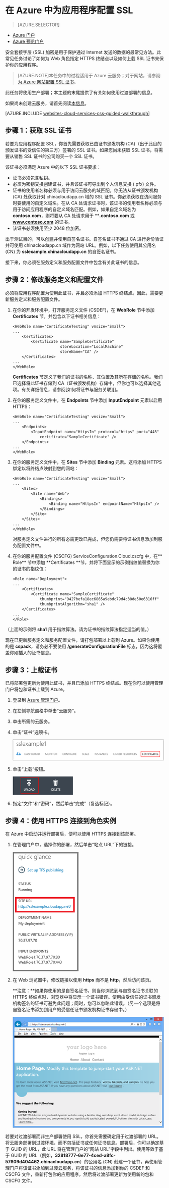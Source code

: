 <properties 
	pageTitle="为云服务配置 SSL | Windows Azure" 
	description="了解如何为 Web 角色指定 HTTPS 终结点以及如何上载 SSL 证书来保护您的应用程序。" 
	services="cloud-services" 
	documentationCenter=".net" 
	authors="Thraka" 
	manager="timlt" 
	editor=""/>

<tags 
	ms.service="cloud-services" 
	ms.date="06/28/2015"
	wacn.date="11/02/2015"/>




# 在 Azure 中为应用程序配置 SSL

> [AZURE.SELECTOR]
- [Azure 门户](/documentation/articles/cloud-services-configure-ssl-certificate)
- [Azure 预览门户](/documentation/articles/cloud-services-configure-ssl-certificate-portal)

安全套接字层 (SSL) 加密是用于保护通过 Internet 发送的数据的最常见方法。此常见任务讨论了如何为 Web 角色指定 HTTPS 终结点以及如何上载 SSL 证书来保护你的应用程序。

> [AZURE.NOTE]本任务中的过程适用于 Azure 云服务；对于网站，请参阅[为 Azure 网站配置 SSL 证书](/documentation/articles/web-sites-configure-ssl-certificate)。

此任务将使用生产部署；本主题的末尾提供了有关如何使用过渡部署的信息。

如果尚未创建云服务，请首先阅读[本信息](/documentation/articles/cloud-services-how-to-create-deploy)。

[AZURE.INCLUDE [websites-cloud-services-css-guided-walkthrough](../includes/websites-cloud-services-css-guided-walkthrough.md)]


## 步骤 1：获取 SSL 证书

若要为应用程序配置 SSL，你首先需要获取已由证书颁发机构 (CA)（出于此目的颁发证书的受信任的第三方）签署的 SSL 证书。如果您尚未获取 SSL 证书，将需要从销售 SSL 证书的公司购买一个 SSL 证书。

该证书必须满足 Azure 中的以下 SSL 证书要求：

-   证书必须包含私钥。
-   必须为密钥交换创建证书，并且该证书可导出到个人信息交换 (.pfx) 文件。
-   证书的使用者名称必须与用于访问云服务的域匹配。你无法从证书颁发机构 (CA) 处获取针对 chinacloudapp.cn 域的 SSL 证书。你必须获取在访问服务时要使用的自定义域名。在从 CA 处请求证书时，该证书的使用者名称必须与用于访问应用程序的自定义域名匹配。例如，如果自定义域名为 **contoso.com**，则将要从 CA 处请求用于 ****.contoso.com** 或 **www.contoso.com** 的证书。
-   该证书必须使用至少 2048 位加密。

出于测试目的，可以[创建](/documentation/articles/cloud-services-certs-create)并使用自签名证书。自签名证书不通过 CA 进行身份验证并可使用 chinacloudapp.cn 域作为网站 URL。例如，以下任务使用其公用名 (CN) 为 **sslexample.chinacloudapp.cn** 的自签名证书。

接下来，你必须在服务定义和服务配置文件中包含有关此证书的信息。

## 步骤 2：修改服务定义和配置文件

必须将应用程序配置为使用此证书，并且必须添加 HTTPS 终结点。因此，需要更新服务定义和服务配置文件。

1.  在你的开发环境中，打开服务定义文件 (CSDEF)，在 **WebRole** 节中添加 **Certificates** 节，并包含以下证书相关信息：

        <WebRole name="CertificateTesting" vmsize="Small">
        ...
            <Certificates>
                <Certificate name="SampleCertificate" 
							 storeLocation="LocalMachine" 
                    		 storeName="CA" />
            </Certificates>
        ...
        </WebRole>

    **Certificates** 节定义了我们的证书的名称、其位置及其所在存储的名称。我们已选择将此证书存储到 CA（证书颁发机构）存储中，但你也可以选择其他选项。有关详细信息，请参阅[如何将证书与服务关联][]。

2.  在你的服务定义文件中，在 **Endpoints** 节中添加 **InputEndpoint** 元素以启用 HTTPS：

        <WebRole name="CertificateTesting" vmsize="Small">
        ...
            <Endpoints>
                <InputEndpoint name="HttpsIn" protocol="https" port="443" 
                    certificate="SampleCertificate" />
            </Endpoints>
        ...
        </WebRole>

3.  在你的服务定义文件中，在 **Sites** 节中添加 **Binding** 元素。这将添加 HTTPS 绑定以将终结点映射到您的网站：

        <WebRole name="CertificateTesting" vmsize="Small">
        ...
            <Sites>
                <Site name="Web">
                    <Bindings>
                        <Binding name="HttpsIn" endpointName="HttpsIn" />
                    </Bindings>
                </Site>
            </Sites>
        ...
        </WebRole>

    对服务定义文件进行的所有必需更改已完成，但您仍需要将证书信息添加到服务配置文件中。

4.  在你的服务配置文件 (CSCFG) ServiceConfiguration.Cloud.cscfg 中，在** Role** 节中添加 **Certificates **节，并将下面显示的示例指纹值替换为你的证书的指纹值：

        <Role name="Deployment">
        ...
            <Certificates>
                <Certificate name="SampleCertificate" 
                    thumbprint="9427befa18ec6865a9ebdc79d4c38de50e6316ff" 
                    thumbprintAlgorithm="sha1" />
            </Certificates>
        ...
        </Role>

（上面的示例将 **sha1** 用于指纹算法。请为证书的指纹算法指定适当的值。）

现在已更新服务定义和服务配置文件，请打包部署以上载到 Azure。如果你使用的是 **cspack**，请务必不要使用 **/generateConfigurationFile** 标志，因为这将覆盖你刚插入的证书信息。

## 步骤 3：上载证书

已将部署包更新为使用此证书，并且已添加 HTTPS 终结点。现在你可以使用管理门户将包和证书上载到 Azure。

1. 登录到 [Azure 管理门户][]。 
2. 在左侧导航窗格中单击“云服务”。
3. 单击所需的云服务。
4. 单击“证书”选项卡。

    ![单击“证书”选项卡](./media/cloud-services-configure-ssl-certificate/click-cert.png)

5. 单击“上载”按钮。

    ![上载](./media/cloud-services-configure-ssl-certificate/upload-button.png)
    
6. 指定“文件”和“密码”，然后单击“完成”（复选标记）。

## 步骤 4：使用 HTTPS 连接到角色实例

在 Azure 中启动并运行部署后，便可以使用 HTTPS 连接到该部署。

1.  在管理门户中，选择你的部署，然后单击“站点 URL”下的链接。

    ![确定网站 URL][2]

2.  在 Web 浏览器中，修改链接以使用 **https** 而不是 **http**，然后访问该页。

    **注意：**如果你使用的是自签名证书，则当你浏览到与自签名证书关联的 HTTPS 终结点时，浏览器中将显示一个证书错误。使用由受信任的证书颁发机构签名的证书可避免此问题；同时，您可以忽略此错误。（另一个选项是将自签名证书添加到用户的受信任证书颁发机构证书存储中。）

    ![SSL 示例网站][3]

若要对过渡部署而非生产部署使用 SSL，你首先需要确定用于过渡部署的 URL。将云服务部署到过渡环境，而不包括证书或任何证书信息。部署后，你可以确定基于 GUID 的 URL，此 URL 将在管理门户的“网站 URL”字段中列出。使用等效于基于 GUID 的 URL（例如，**32818777-6e77-4ced-a8fc-57609d404462.chinacloudapp.cn**）的公用名 (CN) 创建一个证书，再使用管理门户将该证书添加到过渡云服务，将该证书的信息添加到你的 CSDEF 和 CSCFG 文件，重新打包你的应用程序，然后将过渡部署更新为使用新的包和 CSCFG 文件。

  [Azure 管理门户]: http://manage.windowsazure.cn
  [0]: ./media/cloud-services-configure-ssl-certificate/CreateCloudService.png
  [1]: ./media/cloud-services-configure-ssl-certificate/AddCertificate.png
  [2]: ./media/cloud-services-configure-ssl-certificate/CopyURL.png
  [3]: ./media/cloud-services-configure-ssl-certificate/SSLCloudService.png
  [4]: ./media/cloud-services-configure-ssl-certificate/AddCertificateComplete.png

<!---HONumber=76-->